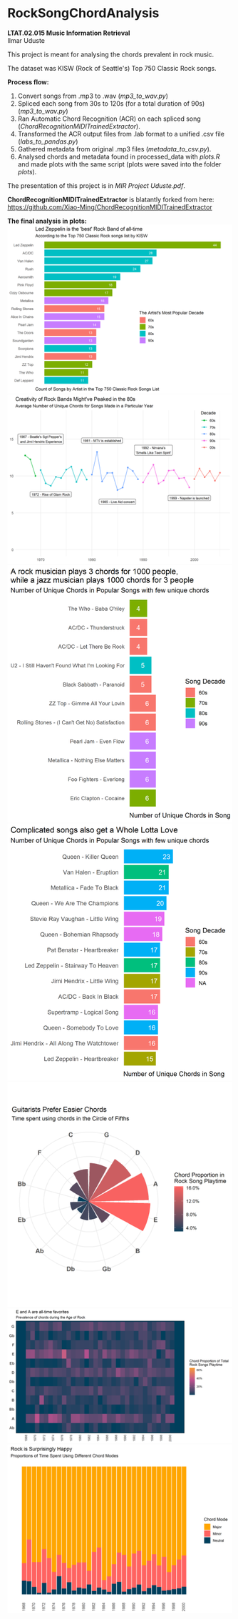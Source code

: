 # RockSongChordAnalysis
**LTAT.02.015 Music Information Retrieval**<br>
Ilmar Uduste

This project is meant for analysing the chords prevalent in rock music. 

The dataset was KISW (Rock of Seattle's) Top 750 Classic Rock songs.

**Process flow:**
<ol>
<li>Convert songs from .mp3 to .wav (<i>mp3_to_wav.py</i>)</li>
<li>Spliced each song from 30s to 120s (for a total duration of 90s)
 (<i>mp3_to_wav.py</i>)</li>
<li>Ran Automatic Chord Recognition (ACR) on each spliced song (<i>ChordRecognitionMIDITrainedExtractor</i>).</li>
<li>Transformed the ACR output files from .lab format to a unified .csv file (<i>labs_to_pandas.py</i>)</li>
 <li>Gathered metadata from original .mp3 files (<i>metadata_to_csv.py</i>).</li>
<li>Analysed chords and metadata found in processed_data with <i>plots.R</i> and made plots with the same script (plots were saved into the folder <i>plots</i>).</li>

</ol>

The presentation of this project is in <i>MIR Project Uduste.pdf</i>.

**ChordRecognitionMIDITrainedExtractor** is blatantly forked from here: https://github.com/Xiao-Ming/ChordRecognitionMIDITrainedExtractor

<b>The final analysis in plots:</b>
![Rock Bands and their Songs](plots/rock_band_songs.png)
![Unique Chord Average vs Year](plots/unique_chords_year_plot.png)
![Songs with few chords](plots/few_chords.png)
![Songs with many chords](plots/many_chords.png)
![Chord Usage with Circle of Fifths](plots/radial_plot.png)
![Chord Usage vs Year Heatmap](plots/chord_year_heatmap.png)
![Chord Mode Usage vs Year](plots/chord_mode_year.png)
